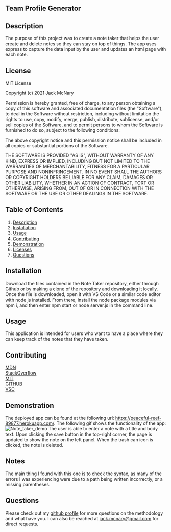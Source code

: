 
## Team Profile Generator

## Description

The purpose of this project was to create a note taker that helps the user create and delete notes so they can stay on top of things. The app uses express to capture the data input by the user and updates an html page with each note.


## License
MIT License

Copyright (c) 2021 Jack McNary

Permission is hereby granted, free of charge, to any person obtaining a copy
of this software and associated documentation files (the "Software"), to deal
in the Software without restriction, including without limitation the rights
to use, copy, modify, merge, publish, distribute, sublicense, and/or sell
copies of the Software, and to permit persons to whom the Software is
furnished to do so, subject to the following conditions:

The above copyright notice and this permission notice shall be included in all
copies or substantial portions of the Software.

THE SOFTWARE IS PROVIDED "AS IS", WITHOUT WARRANTY OF ANY KIND, EXPRESS OR
IMPLIED, INCLUDING BUT NOT LIMITED TO THE WARRANTIES OF MERCHANTABILITY,
FITNESS FOR A PARTICULAR PURPOSE AND NONINFRINGEMENT. IN NO EVENT SHALL THE
AUTHORS OR COPYRIGHT HOLDERS BE LIABLE FOR ANY CLAIM, DAMAGES OR OTHER
LIABILITY, WHETHER IN AN ACTION OF CONTRACT, TORT OR OTHERWISE, ARISING FROM,
OUT OF OR IN CONNECTION WITH THE SOFTWARE OR THE USE OR OTHER DEALINGS IN THE
SOFTWARE.


## Table of Contents
1. [Description](#description)
2. [Installation](#installation)
3. [Usage](#usage)
4. [Contributing](#contributing)
5. [Demonstration](#demonstration)
6. [Licenses](#licenses)
7. [Questions](#questions)

## Installation

Download the files contained in the Note Taker repository, either through Github or by making a clone of the repository and downloading it locally. Once the file is downloaded, open it with VS Code or a similar code editor with node js installed. From there, install the node package modules via npm i, and then enter npm start or node server.js in the command line.

## Usage

This application is intended for users who want to have a place where they can keep track of the notes that they have taken.

## Contributing


[MDN](developer.mozilla.org/en-US/docs)<br>
[StackOverflow](https://stackoverflow.com/)<br>
[MIT](https://opensource.org/licenses/MIT)<br>
[GITHUB](https://docs.github.com/en)<br>
[VSC](https://code.visualstudio.com/)<br>

## Demonstration


The deployed app can be found at the following url: https://peaceful-reef-89877.herokuapp.com/.
The following gif shows the functionality of the app:
![Note_taker_demo](https://user-images.githubusercontent.com/88205127/143307762-8e2af1e6-5254-47ca-8efe-fd968a07fc0f.gif)
The user is able to enter a note with a title and body text.
Upon clicking the save button in the top-right corner, the page is updated to show the note on the left panel.
When the trash can icon is clicked, the note is deleted.

## Notes

The main thing I found with this one is to check the syntax, as many of the errors I was experiencing were due to a path being written incorrectly, or a missing parentheses.

## Questions
Please check out my [github profile](github.com/mcnaryj/11-Note-Taker) for more questions on the methodology and what have you.
I can also be reached at jack.mcnary@gmail.com for direct requests.
